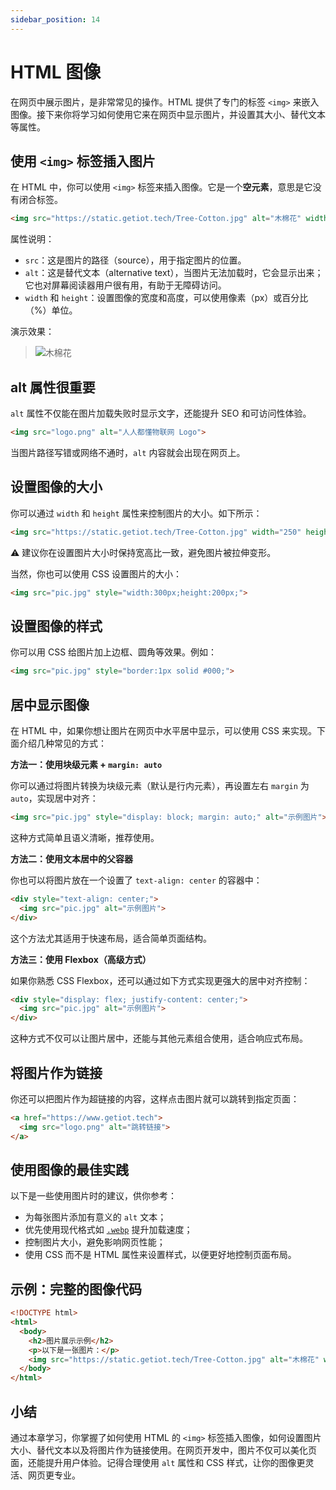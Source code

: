 ```yaml
---
sidebar_position: 14
---
```


# HTML 图像

在网页中展示图片，是非常常见的操作。HTML 提供了专门的标签 `<img>` 来嵌入图像。接下来你将学习如何使用它来在网页中显示图片，并设置其大小、替代文本等属性。



## 使用 `<img>` 标签插入图片

在 HTML 中，你可以使用 `<img>` 标签来插入图像。它是一个**空元素**，意思是它没有闭合标签。

```html
<img src="https://static.getiot.tech/Tree-Cotton.jpg" alt="木棉花" width="500" height="333">
```

属性说明：

- `src`：这是图片的路径（source），用于指定图片的位置。
- `alt`：这是替代文本（alternative text），当图片无法加载时，它会显示出来；它也对屏幕阅读器用户很有用，有助于无障碍访问。
- `width` 和 `height`：设置图像的宽度和高度，可以使用像素（px）或百分比（%）单位。

演示效果：

> ![木棉花](https://static.getiot.tech/Tree-Cotton.jpg#center-500)



## alt 属性很重要

`alt` 属性不仅能在图片加载失败时显示文字，还能提升 SEO 和可访问性体验。

```html
<img src="logo.png" alt="人人都懂物联网 Logo">
```

当图片路径写错或网络不通时，`alt` 内容就会出现在网页上。



## 设置图像的大小

你可以通过 `width` 和 `height` 属性来控制图片的大小。如下所示：

```html
<img src="https://static.getiot.tech/Tree-Cotton.jpg" width="250" height="166">
```

⚠️ 建议你在设置图片大小时保持宽高比一致，避免图片被拉伸变形。

当然，你也可以使用 CSS 设置图片的大小：

```html
<img src="pic.jpg" style="width:300px;height:200px;">
```



## 设置图像的样式

你可以用 CSS 给图片加上边框、圆角等效果。例如：

```html
<img src="pic.jpg" style="border:1px solid #000;">
```



## 居中显示图像

在 HTML 中，如果你想让图片在网页中水平居中显示，可以使用 CSS 来实现。下面介绍几种常见的方式：

**方法一：使用块级元素 + `margin: auto`**

你可以通过将图片转换为块级元素（默认是行内元素），再设置左右 `margin` 为 `auto`，实现居中对齐：

```html
<img src="pic.jpg" style="display: block; margin: auto;" alt="示例图片">
```

这种方式简单且语义清晰，推荐使用。

**方法二：使用文本居中的父容器**

你也可以将图片放在一个设置了 `text-align: center` 的容器中：

```html
<div style="text-align: center;">
  <img src="pic.jpg" alt="示例图片">
</div>
```

这个方法尤其适用于快速布局，适合简单页面结构。

**方法三：使用 Flexbox（高级方式）**

如果你熟悉 CSS Flexbox，还可以通过如下方式实现更强大的居中对齐控制：

```html
<div style="display: flex; justify-content: center;">
  <img src="pic.jpg" alt="示例图片">
</div>
```

这种方式不仅可以让图片居中，还能与其他元素组合使用，适合响应式布局。



## 将图片作为链接

你还可以把图片作为超链接的内容，这样点击图片就可以跳转到指定页面：

```html
<a href="https://www.getiot.tech">
  <img src="logo.png" alt="跳转链接">
</a>
```



## 使用图像的最佳实践

以下是一些使用图片时的建议，供你参考：

- 为每张图片添加有意义的 `alt` 文本；
- 优先使用现代格式如 [`.webp`](/fileformat/webp/) 提升加载速度；
- 控制图片大小，避免影响网页性能；
- 使用 CSS 而不是 HTML 属性来设置样式，以便更好地控制页面布局。



## 示例：完整的图像代码

```html showLineNumbers
<!DOCTYPE html>
<html>
  <body>
    <h2>图片展示示例</h2>
    <p>以下是一张图片：</p>
    <img src="https://static.getiot.tech/Tree-Cotton.jpg" alt="木棉花" width="500" height="333">
  </body>
</html>
```



## 小结

通过本章学习，你掌握了如何使用 HTML 的 `<img>` 标签插入图像，如何设置图片大小、替代文本以及将图片作为链接使用。在网页开发中，图片不仅可以美化页面，还能提升用户体验。记得合理使用 `alt` 属性和 CSS 样式，让你的图像更灵活、网页更专业。
